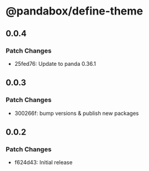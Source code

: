 # @pandabox/define-theme

## 0.0.4

### Patch Changes

- 25fed76: Update to panda 0.36.1

## 0.0.3

### Patch Changes

- 300266f: bump versions & publish new packages

## 0.0.2

### Patch Changes

- f624d43: Initial release
